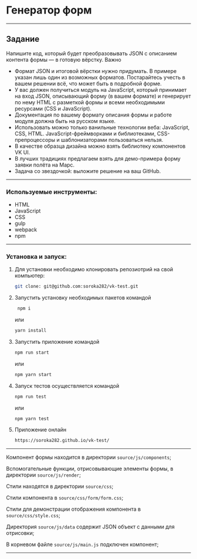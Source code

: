 # Генератор форм
---
## Задание
Напишите код, который будет преобразовывать JSON с описанием контента формы — в готовую вёрстку.
Важно
- Формат JSON и итоговой вёрстки нужно придумать. В примере указан лишь один из возможных форматов. Постарайтесь учесть в вашем решении всё, что может быть в подробной форме.
- У вас должен получиться модуль на JavaScript, который принимает на вход JSON, описывающий форму (в вашем формате) и генерирует по нему HTML с разметкой формы и всеми необходимыми ресурсами (CSS и JavaScript).
- Документация по вашему формату описания формы и работе модуля должна быть на русском языке.
- Использовать можно только ванильные технологии веба: JavaScript, CSS, HTML. JavaScript-фреймворками и библиотеками, CSS-препроцессоры и шаблонизаторами пользоваться нельзя.
- В качестве образца дизайна можно взять библиотеку компонентов VK UI.
- В лучших традициях предлагаем взять для демо-примера форму заявки полёта на Марс.
- Задача со звездочкой: выложите решение на ваш GitHub.

---

### Используемые инструменты:

- HTML
- JavaScript
- CSS
- gulp
- webpack
- npm

---

### Установка и запуск:

1. Для установки необходимо клонировать репозиотрий на свой компьютер:

    ```sh
    git clone: git@github.com:soroka282/vk-test.git
    ```

2. Запустить установку необходимых пакетов командой

    ```sh 
     npm i 
    ```
    или

    ```sh 
    yarn install
    ```

3. Запустить приложение командой

    ```sh
    npm run start
    ```

    или

    ```sh
    npm yarn start
    ```

4. Запуск тестов осуществляется командой

    ```sh
    npm run test
    ```

    или

    ```sh
    npm yarn test
    ```

6. Приложение онлайн

    ```sh
    https://soroka282.github.io/vk-test/
    ```

---
Компонент формы находится в директории `source/js/components`;

Вспомогательные функции, отрисовывающие элементы формы, в директории `source/js/render`;

Стили находятся в директории `source/css`; 

Стили компонента в `source/css/form/form.css`;

Стили для демонстрации отображения компонента в `source/css/style.css`;

Директория `source/js/data` содержит JSON объект с данными для отрисовки;

В корневом файле `source/js/main.js` подключен компонент;

---
